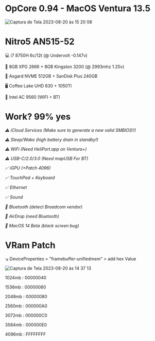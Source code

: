 # OpCore 0.94 - MacOS Ventura 13.5
![Captura de Tela 2023-08-20 às 15 20 08](https://github.com/tchozen/Nitro5_Ventura-0.94/assets/25504430/6e475c16-ea5b-499c-89cb-e36e15c26f48)

# Nitro5 AN515-52
:computer: i7 8750H 6c/12t (@ Undervolt -0.147v)

:floppy_disk: 8GB XPG 2666 + 8GB Kingston 3200 (@ 2993mhz 1.25v)

:floppy_disk: Asgard NVME 512GB + SanDisk Plus 240GB

:desktop_computer: Coffee Lake UHD 630 + 1050TI 

:signal_strength: Intel AC 9560 (WIFI + BT)


# Work? 99% yes

*:warning: iCloud Services (Make sure to generate a new valid SMBIOS!!)*

*:warning: Sleep/Wake (high battery drain in standby!)*

*:warning: WiFi (Need HeliPort.app on Ventura+)*

*:warning: USB-C/2.0/3.0 (Need mapUSB For BT)*

*:white_check_mark: iGPU (+Patch 4096)*

*:white_check_mark: TouchPad + Keyboard*

*:white_check_mark: Ethernet*

*:white_check_mark: Sound* 

*:no_entry_sign: Bluetooth (detect Broadcom vendor)*

*:no_entry_sign: AirDrop (need Bluetooth)*

*:no_entry_sign: MacOS 14 Beta (black screen bug)*

# VRam Patch

:arrow_lower_right: DeviceProperties > "framebuffer-unifiedmem" > add hex Value

![Captura de Tela 2023-08-20 às 14 37 13](https://github.com/tchozen/Nitro5_Ventura-0.94/assets/25504430/2fd1cbce-bdcc-4867-8a1d-624d1f7d0215)

1024mb : 00000040

1536mb : 00000060 

2048mb : 00000080 

2560mb : 000000A0 

3072mb : 000000C0 

3584mb : 000000E0 

4096mb : FFFFFFFF 

